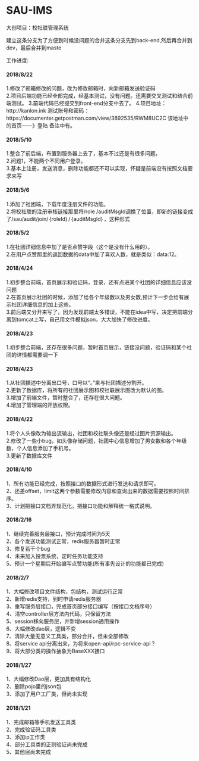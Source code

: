 # SAU-IMS
大创项目：校社联管理系统

建立这条分支为了方便到时候没问题的合并这条分支先到back-end,然后再合并到dev，最后合并到maste

工作进度:
<h4>2018/8/22</h4>
1.修改了邮箱修改的问题，改为修改邮箱时，向新邮箱发送验证码<br/>
2.项目后端功能已经全部完成，经基本测试，没有问题。还需要交叉测试和结合前端测试。
3.前端代码已经提交到front-end分支中去了。
4.项目地址：http://kanlon.ink  测试账号和密码：https://documenter.getpostman.com/view/3892535/RWM8UC2C 该地址中的首页——》登陆 备注中有。

<h4>2018/5/10</h4>
1.整合了前后端，布置到服务器上去了，基本不过还是有很多问题。<br/>
2.问题1，不能两个不同用户登录。<br/>
3.基本上注册，发送消息，删除功能都还不可以实现，怀疑是前端没有按照文档要求来写<br/>

<h4>2018/5/6</h4>
1.添加了社团端，下载年度注册文件的功能。<br/>
2.将校社联的注册审核链接那里将/role  /auditMsgId调换了位置，即新的链接变成了/sau/audit/join/｛roleId｝/｛auditMsgId｝，这种形式<br/>

<h4>2018/5/2</h4>
1.在社团详细信息中加了是否点赞字段（这个是没有什么用的）。<br/>
2.在用户点赞那里的返回数据的data中加了喜欢人数，就是类似：data:12。<br/>

<h4>2018/4/24</h4>
1.初步整合前端，首页展示和验证码，登录，还有点进某个社团的详细信息应该没问题<br/>
2.在首页展示社团的时候，添加了给各个年级数以及男女数,预计下一步会给有展示社团详细信息的加上这些。<br/>
3.前后端又分开来写了，因为发现前端太多错误，不能在idea中写，决定把前端分离到tomcat上写，自己用文件模拟json，大大加快了修改进度。<br/>


<h4>2018/4/23</h4>
1.初步整合前端，还存在很多问题，暂时首页展示，链接没问题，验证码和某个社团的详情都需要调一下<br/>

<h4>2018/4/23</h4>
1.从社团描述中分离出口号，口号以“。”来与社团描述分割开。<br/>
2.更新了数据库，将所有的社团展示图和校社联展示图改为默认的图。<br/>
3.增加了前端文件，暂时整合了，还存在很大问题。<br/>
4.增加了管理端的开放权限。<br/>

<h4>2018/4/22</h4>
1.将个人头像改为输出流输出，社团和校社联头像还是经过图片资源输出。<br/>
2.修改了一些小bug，如头像存储问题，社团中心信息增加了男女数和各个年级数，个人信息添加了手机号。<br/>
3.更新了数据库文件<br/>

<h4>2018/4/10</h4>
1、所有功能已经完成，按照接口的数据形式进行发送和请求即可。<br/>
2、还差offset，limit这两个参数需要修改内容和查询出来的数据需要按照时间排序。<br/>
3、计划把接口文档弄规范化，把接口功能和解释统一格式说明。<br/>

<h4>2018/2/16</h4>
1、继续完善服务层接口，预计完成时间为5天<br/>
2、各个发送功能测试正常，redis服务器暂时正常<br/>
3、修复若干个bug<br/>
4、未来加入投票系统，定时任务功能支持<br/>
5、预计一个星期后开始编写点赞功能(所有事先设计的功能都已完成)<br/>


<h4>2018/2/7</h4>
1、大幅修改项目文件结构，包结构，测试运行正常<br/>
2、新增redis支持，到时申请redis服务器<br/>
3、重写服务层接口，完成首页部分接口编写（按接口文档序号）<br/>
4、清空controller层方法内代码，只保留方法<br/>
5、session移向服务层，并新增session通用操作<br/>
6、大幅修改dao层，逻辑不变<br/>
7、清除大量无意义工具类，部分合并，但未全部修改<br/>
8、将service api分离出来，为将来open-api/rpc-service-api？<br/>
9、将大部分类的操作抽象为BaseXXX接口<br/>

<h4>2018/1/27</h4>
1、大幅修改Dao层，更加具有结构化<br/>
2、删除pojo里的json包<br/>
3、添加了用户工厂类，但尚未实现<br/>

<h4>2018/1/21</h4>
1、完成邮箱等手机发送工具类<br/>
2、完成验证码工具类<br/>
3、添加ip工作类<br/>
4、部分工具类的正则验证尚未完成<br/>
5、其他层尚未完成<br/>

